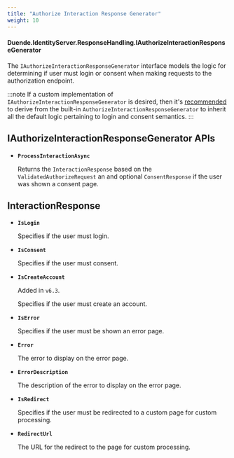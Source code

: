 ```yaml
---
title: "Authorize Interaction Response Generator"
weight: 10
---
```


#### Duende.IdentityServer.ResponseHandling.IAuthorizeInteractionResponseGenerator

The `IAuthorizeInteractionResponseGenerator` interface models the logic for determining if user must login or consent when making requests to the authorization endpoint.

:::note
If a custom implementation of `IAuthorizeInteractionResponseGenerator` is desired, then it's [recommended](/identityserver/v7/ui/custom#built-in-authorizeinteractionresponsegenerator) to derive from the built-in `AuthorizeInteractionResponseGenerator` to inherit all the default logic pertaining to login and consent semantics.
:::


## IAuthorizeInteractionResponseGenerator APIs

* **`ProcessInteractionAsync`**
    
    Returns the `InteractionResponse` based on the `ValidatedAuthorizeRequest` an and optional `ConsentResponse` if the user was shown a consent page.

## InteractionResponse

* **`IsLogin`**
       
    Specifies if the user must login.

* **`IsConsent`**
       
    Specifies if the user must consent.

* **`IsCreateAccount`**

    Added in `v6.3`.

    Specifies if the user must create an account.

* **`IsError`**
       
    Specifies if the user must be shown an error page.

* **`Error`**
       
    The error to display on the error page.

* **`ErrorDescription`**
       
    The description of the error to display on the error page.

* **`IsRedirect`**
       
    Specifies if the user must be redirected to a custom page for custom processing.

* **`RedirectUrl`**
       
    The URL for the redirect to the page for custom processing.
